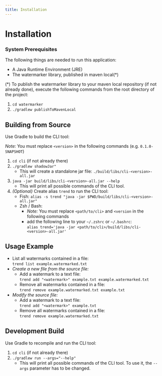 ```yaml
---
title: Installation
---
```


<!--
 Copyright (c) 2024 Fraunhofer-Gesellschaft zur Förderung der angewandten Forschung e.V.

 This work is licensed under the Fraunhofer License (on the basis of the MIT license)
 that can be found in the LICENSE file.
-->

# Installation

### System Prerequisites

The following things are needed to run this application:

- A Java Runtime Environment (JRE)
- The watermarker library, published in maven local(*)

(*) To publish the watermarker library to your maven local repository (if not already done), execute
the following commands from the root directory of the project:

1. `cd watermarker`
2. `./gradlew publishToMavenLocal`

## Building from Source

Use Gradle to build the CLI tool:

*Note:* You must replace `<version>` in the following commands (e.g. `0.1.0-SNAPSHOT`)

1. `cd cli` (if not already there)
2. `./gradlew shadowJar"`
    - This will create a standalone jar file: `./build/libs/cli-<version>-all.jar`
3. `java -jar build/libs/cli-<version>-all.jar --help`
    - This will print all possible commands of the CLI tool.
4. *(Optional)* Create alias `trend` to run the CLI tool:
    - Fish: `alias -s trend "java -jar $PWD/build/libs/cli-<version>-all.jar"`
    - Zsh / Bash:
        - *Note:* You must replace `<path/to/cli>` and `<version` in the following commands
        - add the following line to your `~/.zshrc` or `~/.bashrc`:\
          `alias trend='java -jar <path/to/cli>/build/libs/cli-<version>-all.jar'`

## Usage Example

- List all watermarks contained in a file:\
  `trend list example.watermarked.txt`
- *Create a new file from the source file:*
    - Add a watermark to a text file:\
      `trend add "<watermark>" example.txt example.watermarked.txt`
    - Remove all watermarks contained in a file:\
      `trend remove example.watermarked.txt example.txt`
- *Modify the source file:*
    - Add a watermark to a text file:\
      `trend add "<watermark>" example.txt`
    - Remove all watermarks contained in a file:\
      `trend remove example.watermarked.txt`

## Development Build

Use Gradle to recompile and run the CLI tool:

1. `cd cli` (if not already there)
2. `./gradlew run --args="--help"`
    - This will print all possible commands of the CLI tool. To use it, the `--args` parameter has
      to be changed.
